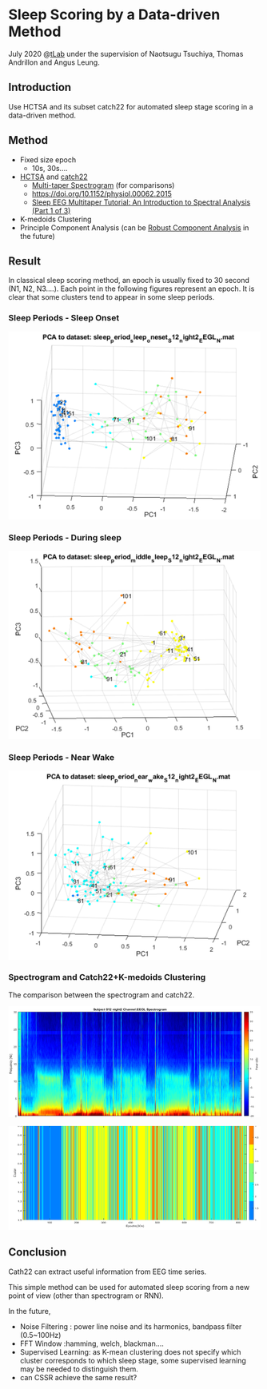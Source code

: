 # Sleep Scoring by a Data-driven Method 

July 2020 @[tLab](https://sites.google.com/monash.edu/tlab/home) under the supervision of Naotsugu Tsuchiya, Thomas Andrillon and Angus Leung. 



## Introduction 

Use HCTSA and its subset catch22 for automated sleep stage scoring in a data-driven method. 



## Method 

- Fixed size epoch 
	- 10s, 30s....
- [HCTSA](https://github.com/benfulcher/hctsa) and [catch22](https://github.com/chlubba/catch22)
	- [Multi-taper Spectrogram](https://prerau.bwh.harvard.edu/multitaper/) (for comparisons)
	- <https://doi.org/10.1152/physiol.00062.2015>
	- [Sleep EEG Multitaper Tutorial: An Introduction to Spectral Analysis (Part 1 of 3)](https://www.youtube.com/watch?v=OVsZJLtzNsw)
- K-medoids Clustering 
- Principle Component Analysis (can be [Robust Component Analysis](https://www.youtube.com/watch?v=yDpz0PqULXQ) in the future)



## Result

In classical sleep scoring method, an epoch is usually fixed to 30 second (N1, N2, N3....). Each point in the following figures represent an epoch. It is clear that some clusters tend to appear in some sleep periods. 



### Sleep Periods - Sleep Onset 

![image-20210205142640664](image-20210205142640664.png)

### Sleep Periods - During sleep

![image-20210205142724021](image-20210205142724021.png)

### Sleep Periods - Near Wake

![image-20210205142829504](image-20210205142829504.png)



### Spectrogram and Catch22+K-medoids Clustering 

The comparison between the spectrogram and catch22.  

<img src="image-20210205143001419.png" alt="image-20210205143001419" style="zoom: 95%;" />

![image-20210205143056200](image-20210205143056200.png)

## Conclusion 

Cath22 can extract useful information from EEG time series. 

This simple method can be used for automated sleep scoring from a new point of view (other than spectrogram or RNN). 

In the future, 

- Noise Filtering : power line noise and its harmonics, bandpass filter (0.5~100Hz)
- FFT Window :hamming, welch, blackman.... 
- Supervised Learning: as K-mean clustering does not specify which cluster corresponds to which sleep stage, some supervised learning may be needed to distinguish them.  
- can CSSR achieve the same result?
